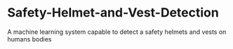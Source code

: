 # Safety-Helmet-and-Vest-Detection
A machine learning system capable to detect a safety helmets and vests on humans bodies
